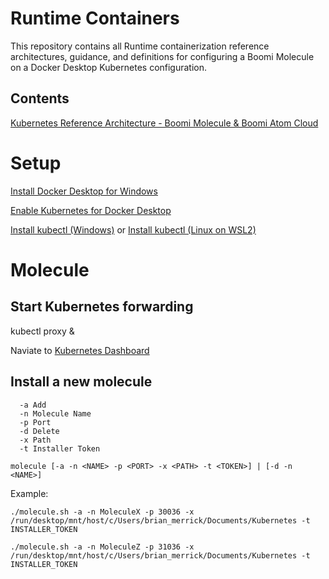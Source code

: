 # Runtime Containers

This repository contains all Runtime containerization reference architectures, guidance, and definitions for configuring a Boomi Molecule on a Docker Desktop Kubernetes configuration.

## Contents

[Kubernetes Reference Architecture - Boomi Molecule & Boomi Atom Cloud](https://bitbucket.org/officialboomi/runtime-containers/src/master/Kubernetes/)

# Setup
[Install Docker Desktop for Windows](https://hub.docker.com/editions/community/docker-ce-desktop-windows)

[Enable Kubernetes for Docker Desktop](https://docs.docker.com/desktop/kubernetes/)

[Install kubectl (Windows)](https://kubernetes.io/docs/tasks/tools/install-kubectl-windows/) or [Install kubectl (Linux on WSL2)](https://kubernetes.io/docs/tasks/tools/install-kubectl-linux/)

# Molecule

## Start Kubernetes forwarding

kubectl proxy &

Naviate to [Kubernetes Dashboard](http://localhost:8001/api/v1/namespaces/kubernetes-dashboard/services/https:kubernetes-dashboard:/proxy/)

## Install a new molecule

```
  -a Add
  -n Molecule Name
  -p Port
  -d Delete
  -x Path
  -t Installer Token
  
molecule [-a -n <NAME> -p <PORT> -x <PATH> -t <TOKEN>] | [-d -n <NAME>]

```

Example:

```
./molecule.sh -a -n MoleculeX -p 30036 -x /run/desktop/mnt/host/c/Users/brian_merrick/Documents/Kubernetes -t INSTALLER_TOKEN

./molecule.sh -a -n MoleculeZ -p 31036 -x /run/desktop/mnt/host/c/Users/brian_merrick/Documents/Kubernetes -t INSTALLER_TOKEN
```